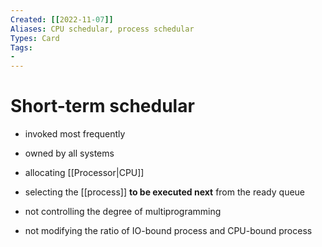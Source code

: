 ```yaml
---
Created: [[2022-11-07]]
Aliases: CPU schedular, process schedular
Types: Card
Tags: 
- 
---
```

# Short-term schedular
- invoked most frequently
- owned by all systems

- allocating [[Processor|CPU]]
- selecting the [[process]] **to be executed next** from the ready queue

- not controlling the degree of multiprogramming
- not modifying the ratio of IO-bound process and CPU-bound process
